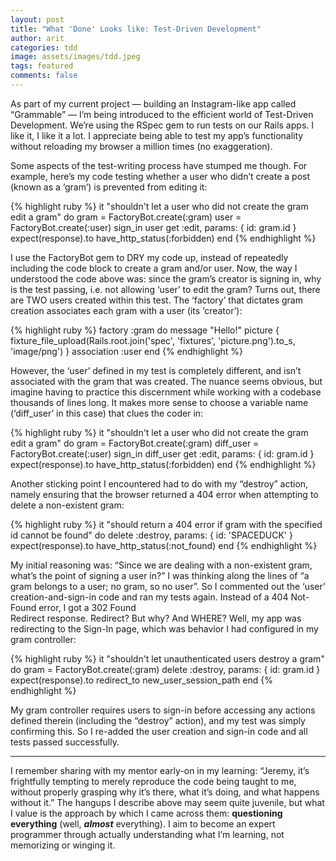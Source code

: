 ```yaml
---
layout: post
title: "What 'Done' Looks like: Test-Driven Development"
author: arit
categories: tdd
image: assets/images/tdd.jpeg
tags: featured
comments: false
---
```


As part of my current project — building an Instagram-like app called “Grammable” — I’m being introduced to the efficient world of Test-Driven Development. We’re using the RSpec gem to run tests on our Rails apps. I like it, I like it a lot. I appreciate being able to test my app’s functionality without reloading my browser a million times (no exaggeration).

Some aspects of the test-writing process have stumped me though. For example, here’s my code testing whether a user who didn’t create a post (known as a ‘gram’) is prevented from editing it:


{% highlight ruby %}
  it "shouldn't let a user who did not create the gram edit a gram" do
    gram = FactoryBot.create(:gram)
    user = FactoryBot.create(:user)
    sign_in user
    get :edit, params: { id: gram.id }
    expect(response).to have_http_status(:forbidden)
  end
{% endhighlight %}

I use the FactoryBot gem to DRY my code up, instead of repeatedly including the code block to create a gram and/or user. Now, the way I understood the code above was: since the gram’s creator is signing in, why is the test passing, i.e. not allowing ‘user’ to edit the gram? Turns out, there are TWO users created within this test. The ‘factory’ that dictates gram creation associates each gram with a user (its ‘creator’):

{% highlight ruby %}
  factory :gram do
    message "Hello!"
    picture { fixture_file_upload(Rails.root.join('spec', 'fixtures', 'picture.png').to_s, 'image/png') }
    association :user
  end
{% endhighlight %}

However, the ‘user’ defined in my test is completely different, and isn’t associated with the gram that was created. The nuance seems obvious, but imagine having to practice this discernment while working with a codebase thousands of lines long. It makes more sense to choose a variable name (‘diff_user’ in this case) that clues the coder in:

{% highlight ruby %}
  it "shouldn't let a user who did not create the gram edit a gram" do
    gram = FactoryBot.create(:gram)
    diff_user = FactoryBot.create(:user)
    sign_in diff_user
    get :edit, params: { id: gram.id }
    expect(response).to have_http_status(:forbidden)
  end
{% endhighlight %}

Another sticking point I encountered had to do with my “destroy” action, namely ensuring that the browser returned a 404 error when attempting to delete a non-existent gram:

{% highlight ruby %}
  it "should return a 404 error if gram with the specified id cannot be found" do
    delete :destroy, params: { id: 'SPACEDUCK' }
    expect(response).to have_http_status(:not_found)
  end
{% endhighlight %}

My initial reasoning was: “Since we are dealing with a non-existent gram, what’s the point of signing a user in?” I was thinking along the lines of “a gram belongs to a user; no gram, so no user”. So I commented out the ‘user’ creation-and-sign-in code and ran my tests again. ️Instead of a 404 Not-Found error, I got a 302 Found  
Redirect response. Redirect? But why? And WHERE? Well, my app was redirecting to the Sign-In page, which was behavior I had configured in my gram controller:

{% highlight ruby %}
  it "shouldn't let unauthenticated users destroy a gram" do
    gram = FactoryBot.create(:gram)
    delete :destroy, params: { id: gram.id }
    expect(response).to redirect_to new_user_session_path
  end
{% endhighlight %}

My gram controller requires users to sign-in before accessing any actions defined therein (including the “destroy” action), and my test was simply confirming this. So I re-added the user creation and sign-in code and all tests passed successfully.

---

I remember sharing with my mentor early-on in my learning: “Jeremy, it’s frightfully tempting to merely reproduce the code being taught to me, without properly grasping why it’s there, what it’s doing, and what happens without it.” The hangups I describe above may seem quite juvenile, but what I value is the approach by which I came across them:  **questioning everything**  (well,  **_almost_**  everything). I aim to become an expert programmer through actually understanding what I’m learning, not memorizing or winging it.